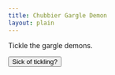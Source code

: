 ```yaml
---
title: Chubbier Gargle Demon
layout: plain
---
```


<div id="sketch-holder"></div>

Tickle the gargle demons.

<html>
<head>

<script src="https://cdn.jsdelivr.net/npm/p5@1.1.9/lib/p5.js"></script>
<script>
let t = 0;
function setup() {
  createCanvas(600, 600);
  noStroke();
}

function draw() {
  background(10, 10);

  for (let x = -50; x <= width+50; x = x + 60) {
    for (let y = -50; y <= height+50; y = y + 10) {
      const xAngle = map(mouseX, 0, width, -4 * PI, 4 * PI, true);
      const yAngle = map(mouseY, 0, height, -4 * PI, 4 * PI, true);
      const angle = xAngle * (x / width) + yAngle * (y / height);

      const myX = x + 15 * cos(2 * PI * t + angle);
      const myY = y + 15 * sin(2 * PI * t + angle);

      fill((x+y)*(256/(height+width)), x*(256/width), mouseY*(256/width));
      
      ellipse(myX, myY, 30);
    }
  }
    
t = t + 0.01;
}
</script>
</head>
</html>

<button onclick="myFunction()">Sick of tickling?</button>

<p id="demo"></p>

<script>
function myFunction() {
  var str = "Plan with the chubby demons.";
  var result = str.link("https://www.when2meet.com/?9417123-MPoci");
  document.getElementById("demo").innerHTML = result;
}
</script>
